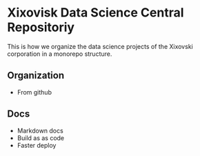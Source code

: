 # Xixovisk Data Science Central Repositoriy

This is how we organize the data science projects of the Xixovski corporation in a monorepo structure.

## Organization

 - From github

## Docs

 - Markdown docs
 - Build as as code
 - Faster deploy
